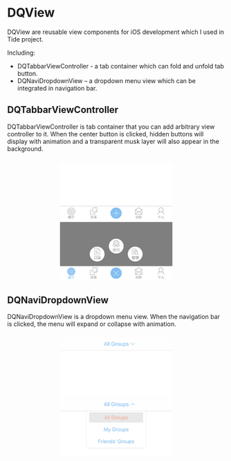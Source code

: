 # DQView
DQView are reusable view components for iOS development which I used in Tide project.

Including:
* DQTabbarViewController - a tab container which can fold and unfold tab button. 
* DQNaviDropdownView – a dropdown menu view which can be integrated in navigation bar.

## DQTabbarViewController
DQTabbarViewController is tab container that you can add arbitrary view controller to it. When the center button is clicked, hidden buttons will display with animation and a transparent musk layer will also appear in the background. 
<h3 align="center">
  <img src="https://github.com/DeqingQu/DQView/blob/master/Screens/Tabbar_Demo1.PNG" alt="Example Chart 1" width="260"/>    <img src="https://github.com/DeqingQu/DQView/blob/master/Screens/Tabbar_Demo2.PNG" alt="Example Chart 2" width="260"/>
</h3>

## DQNaviDropdownView
DQNaviDropdownView is a dropdown menu view. When the navigation bar is clicked, the menu will expand or collapse with animation.
<h3 align="center">
  <img src="https://github.com/DeqingQu/DQView/blob/master/Screens/NaviDrop_Demo1.PNG" alt="Example Chart 1" width="260"/>    <img src="https://github.com/DeqingQu/DQView/blob/master/Screens/NaviDrop_Demo2.PNG" alt="Example Chart 2" width="260"/>
</h3>
